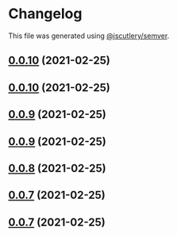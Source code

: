 # Changelog

This file was generated using [@jscutlery/semver](https://github.com/jscutlery/semver).

## [0.0.10](/compare/v0.0.9...v0.0.10) (2021-02-25)



## [0.0.10](/compare/v0.0.9...v0.0.10) (2021-02-25)



## [0.0.9](/compare/v0.0.8...v0.0.9) (2021-02-25)



## [0.0.9](/compare/v0.0.8...v0.0.9) (2021-02-25)



## [0.0.8](/compare/v0.0.7...v0.0.8) (2021-02-25)



## [0.0.7](/compare/v0.0.6...v0.0.7) (2021-02-25)



## [0.0.7](/compare/v0.0.6...v0.0.7) (2021-02-25)
